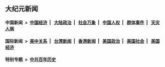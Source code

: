 ## 大纪元新闻

#### 中国新闻 &nbsp;>&nbsp; [中国经济](indexes/ncid283/README.md?02171645) &nbsp;| &nbsp; [大陆政治](indexes/ncid277/README.md?02171645) &nbsp;| &nbsp; [社会万象](indexes/ncid282/README.md?02171645) &nbsp;| &nbsp; [中国人权](indexes/ncid278/README.md?02171645) &nbsp;| &nbsp; [群体事件](indexes/ncid279/README.md?02171645) &nbsp;| &nbsp; [天灾人祸](indexes/ncid280/README.md?02171645)

#### 国际新闻 &nbsp;>&nbsp; [美中关系](indexes/nf1412576/README.md?02171645) &nbsp;| &nbsp; [台湾新闻](indexes/ncid1349361/README.md?02171645) &nbsp;| &nbsp; [香港新闻](indexes/ncid1349362/README.md?02171645) &nbsp;| &nbsp; [美国政治](indexes/ncid1078159/README.md?02171645) &nbsp;| &nbsp; [美国社会](indexes/ncid1078160/README.md?02171645) &nbsp;| &nbsp; [美国经济](indexes/ncid1078158/README.md?02171645)

#### 特别专题 &nbsp;>&nbsp; [中共百年历史](https://github.com/epoch-news/epoch-special/blob/master/README.md?02171645)  
